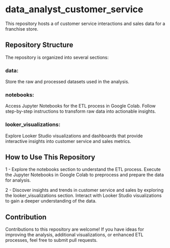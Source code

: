 # data_analyst_customer_service
This repository hosts a  of customer service interactions and sales data for a franchise store.

## Repository Structure
The repository is organized into several sections:

### data: 
Store the raw and processed datasets used in the analysis.

### notebooks: 
Access Jupyter Notebooks for the ETL process in Google Colab. Follow step-by-step instructions to transform raw data into actionable insights.

### looker_visualizations: 
Explore Looker Studio visualizations and dashboards that provide interactive insights into customer service and sales metrics.

## How to Use This Repository

1 - Explore the notebooks section to understand the ETL process. Execute the Jupyter Notebooks in Google Colab to preprocess and prepare the data for analysis.

2 - Discover insights and trends in customer service and sales by exploring the looker_visualizations section. Interact with Looker Studio visualizations to gain a deeper understanding of the data.

## Contribution
Contributions to this repository are welcome! If you have ideas for improving the analysis, additional visualizations, or enhanced ETL processes, feel free to submit pull requests.



